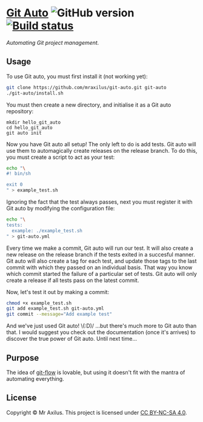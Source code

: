 [Git Auto][linkedin] ![GitHub version][version_badge] [![Build status][travis_image]][travis_status]
=============
_Automating Git project management._

Usage
-----
To use Git auto, you must first install it (not working yet):

```sh
git clone https://github.com/mraxilus/git-auto.git git-auto
./git-auto/install.sh
```

You must then create a new directory, and initialise it as a Git auto repository:

```
mkdir hello_git_auto
cd hello_git_auto
git auto init
```

Now you have Git auto all setup!
The only left to do is add tests. 
Git auto will use them to automagically create releases on the release branch.
To do this, you must create a script to act as your test:

```sh
echo "\
#! bin/sh

exit 0
" > example_test.sh
```

Ignoring the fact that the test always passes, next you must register it with Git auto by modifying the configuration file:

```sh
echo "\
tests:
  example: ./example_test.sh
" > git-auto.yml
```

Every time we make a commit, Git auto will run our test.
It will also create a new release on the release branch if the tests exited in a succesful manner.
Git auto will also create a tag for each test, and update those tags to the last commit with which they passed on an individual basis.
That way you know which commit started the failure of a particular set of tests.
Git auto will only create a release if all tests pass on the latest commit.

Now, let's test it out by making a commit:

```sh
chmod +x example_test.sh
git add example_test.sh git-auto.yml
git commit --message="Add example test"
```

And we've just used Git auto!
\\(:D)/ ...but there's much more to Git auto than that.
I would suggest you check out the documentation (once it's arrives) to discover the true power of Git auto.
Until next time...

Purpose
-------
The idea of [git-flow][git_flow] is lovable, but using it doesn't fit with the mantra of automating everything.

License
-------
Copyright © Mr Axilus.
This project is licensed under [CC BY-NC-SA 4.0][license].

[git_flow]: https://github.com/nvie/gitflow
[license]: https://creativecommons.org/licenses/by-nc-sa/4.0/
[linkedin]: https://www.linkedin.com/in/mraxilus
[travis_status]: https://secure.travis-ci.org/mraxilus/git-auto.png?branch=master
[travis_image]: https://secure.travis-ci.org/mraxilus/git-auto
[version_badge]: https://badge.fury.io/gh/mraxilus%2Fgit-auto.svg 



